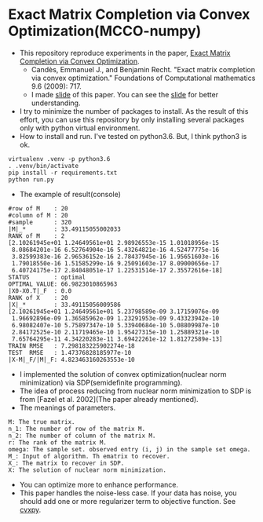 # Exact Matrix Completion via Convex Optimization(MCCO-numpy)

- This repository reproduce experiments in the paper, [Exact Matrix Completion via Convex Optimization](https://statweb.stanford.edu/~candes/papers/MatrixCompletion.pdf).
  - Candès, Emmanuel J., and Benjamin Recht. "Exact matrix completion via convex optimization." Foundations of Computational mathematics 9.6 (2009): 717.
  - I made [slide](https://www.slideshare.net/ssuser62b35f/exact-matrix-completion-via-convex-optimization-slideppt) of this paper. You can see the [slide](https://www.slideshare.net/ssuser62b35f/exact-matrix-completion-via-convex-optimization-slideppt) for better understanding.
- I try to minimize the number of packages to install. As the result of this effort, you can use this repository by only installing several packages only with python virtual environment.
- How to install and run. I've tested on python3.6. But, I think python3 is ok.
```
virtualenv .venv -p python3.6
. .venv/bin/activate
pip install -r requirements.txt
python run.py
```
- The example of result(console)
```
#row of M    : 20
#column of M : 20
#sample      : 320
|M|_*        : 33.49115055002033
RANK of M    : 2
[2.10261945e+01 1.24649561e+01 2.98926553e-15 1.01018956e-15
 8.08684201e-16 6.52764904e-16 5.43264821e-16 4.52477775e-16
 3.82599383e-16 2.96536152e-16 2.78437945e-16 1.95651603e-16
 1.79018550e-16 1.51585299e-16 9.25091603e-17 8.09000656e-17
 6.40724175e-17 2.84048051e-17 1.22531514e-17 2.35572616e-18]
STATUS       : optimal
OPTIMAL VALUE: 66.9823010865963
|X0-X0.T|_F  : 0.0
RANK of X    : 20
|X|_*        : 33.49115056009586
[2.10261945e+01 1.24649561e+01 5.23798589e-09 3.17159076e-09
 1.96692896e-09 1.36585962e-09 1.23291953e-09 9.43323942e-10
 6.98082407e-10 5.75897347e-10 5.33940684e-10 5.08809987e-10
 2.84172525e-10 2.11719465e-10 1.95427315e-10 1.25889321e-10
 7.65764295e-11 4.34220283e-11 3.69422261e-12 1.81272589e-13]
TRAIN RMSE   : 7.298183225902274e-18
TEST  RMSE   : 1.47376828185977e-10
|X-M|_F/|M|_F: 4.823463160263553e-10
```
- I implemented the solution of convex optimization(nuclear norm minimization) via SDP(semidefinite programming).
- The idea of process reducing from nuclear norm minimization to SDP is from \[Fazel et al. 2002\](The paper already mentioned).
- The meanings of parameters.
```
M: The true matrix.
n_1: The number of row of the matrix M.
n_2: The number of column of the matrix M.
r: The rank of the matrix M.
omega: The sample set. observed entry (i, j) in the sample set omega.
M_: Input of algorithm. Th ematrix to recover.
X_: The matrix to recover in SDP.
X: The solution of nuclear norm minimization.
```
- You can optimize more to enhance performance.
- This paper handles the noise-less case. If your data has noise, you should add one or more regularizer term to objective function. See [cvxpy](http://www.cvxpy.org/en/latest/).
